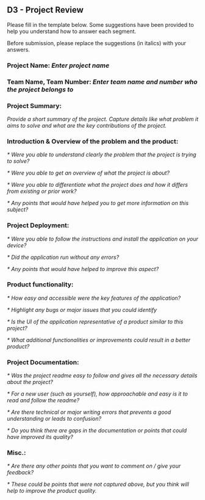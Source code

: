 ## D3 - Project Review

Please fill in the template below. Some suggestions have been provided to help you understand how to answer each segment.

Before submission, please replace the suggestions (in italics) with your answers.

### Project Name: _Enter project name_
### Team Name, Team Number: _Enter team name and number who the project belongs to_

### Project Summary:
_Provide a short summary of the project. Capture details like what problem it aims to solve and what are the key contributions of the project._

### Introduction & Overview of the problem and the product:
_* Were you able to understand clearly the problem that the project is trying to solve?_

_* Were you able to get an overview of what the project is about?_

_* Were you able to differentiate what the project does and how it differs from existing or prior work?_

_* Any points that would have helped you to get more information on this subject?_

### Project Deployment:
_* Were you able to follow the instructions and install the application on your device?_

_* Did the application run without any errors?_

_* Any points that would have helped to improve this aspect?_

### Product functionality:
_* How easy and accessible were the key features of the application?_

_* Highlight any bugs or major issues that you could identify_

_* Is the UI of the application representative of a product similar to this project?_

_* What additional functionalities or improvements could result in a better product?_

### Project Documentation:
_* Was the project readme easy to follow and gives all the necessary details about the project?_

_* For a new user (such as yourself), how approachable and easy is it to read and follow the readme?_

_* Are there technical or major writing errors that prevents a good understanding or leads to confusion?_

_* Do you think there are gaps in the documentation or points that could have improved its quality?_

### Misc.:
_* Are there any other points that you want to comment on / give your feedback?_

_* These could be points that were not captured above, but you think will help to improve the product quality._
